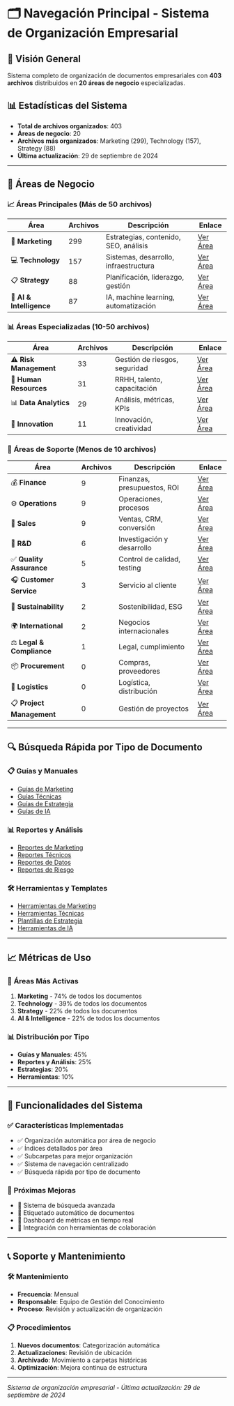 # 🗂️ Navegación Principal - Sistema de Organización Empresarial

## 🎯 **Visión General**
Sistema completo de organización de documentos empresariales con **403 archivos** distribuidos en **20 áreas de negocio** especializadas.

## 📊 **Estadísticas del Sistema**
- **Total de archivos organizados**: 403
- **Áreas de negocio**: 20
- **Archivos más organizados**: Marketing (299), Technology (157), Strategy (88)
- **Última actualización**: 29 de septiembre de 2024

---

## 🏢 **Áreas de Negocio**

### 📈 **Áreas Principales** (Más de 50 archivos)

| Área | Archivos | Descripción | Enlace |
|------|----------|-------------|--------|
| 🎯 **Marketing** | 299 | Estrategias, contenido, SEO, análisis | [Ver Área](./01_Marketing/) |
| 💻 **Technology** | 157 | Sistemas, desarrollo, infraestructura | [Ver Área](./05_Technology/) |
| 📋 **Strategy** | 88 | Planificación, liderazgo, gestión | [Ver Área](./06_Strategy/) |
| 🤖 **AI & Intelligence** | 87 | IA, machine learning, automatización | [Ver Área](./08_AI_Artificial_Intelligence/) |

### 📊 **Áreas Especializadas** (10-50 archivos)

| Área | Archivos | Descripción | Enlace |
|------|----------|-------------|--------|
| ⚠️ **Risk Management** | 33 | Gestión de riesgos, seguridad | [Ver Área](./07_Risk_Management/) |
| 👥 **Human Resources** | 31 | RRHH, talento, capacitación | [Ver Área](./03_Human_Resources/) |
| 📊 **Data Analytics** | 29 | Análisis, métricas, KPIs | [Ver Área](./16_Data_Analytics/) |
| 🚀 **Innovation** | 11 | Innovación, creatividad | [Ver Área](./17_Innovation/) |

### 📁 **Áreas de Soporte** (Menos de 10 archivos)

| Área | Archivos | Descripción | Enlace |
|------|----------|-------------|--------|
| 💰 **Finance** | 9 | Finanzas, presupuestos, ROI | [Ver Área](./02_Finance/) |
| ⚙️ **Operations** | 9 | Operaciones, procesos | [Ver Área](./04_Operations/) |
| 💼 **Sales** | 9 | Ventas, CRM, conversión | [Ver Área](./09_Sales/) |
| 🔬 **R&D** | 6 | Investigación y desarrollo | [Ver Área](./11_Research_Development/) |
| ✅ **Quality Assurance** | 5 | Control de calidad, testing | [Ver Área](./12_Quality_Assurance/) |
| 🎧 **Customer Service** | 3 | Servicio al cliente | [Ver Área](./10_Customer_Service/) |
| 🌱 **Sustainability** | 2 | Sostenibilidad, ESG | [Ver Área](./18_Sustainability/) |
| 🌍 **International** | 2 | Negocios internacionales | [Ver Área](./19_International_Business/) |
| ⚖️ **Legal & Compliance** | 1 | Legal, cumplimiento | [Ver Área](./13_Legal_Compliance/) |
| 📦 **Procurement** | 0 | Compras, proveedores | [Ver Área](./14_Procurement/) |
| 🚚 **Logistics** | 0 | Logística, distribución | [Ver Área](./15_Logistics/) |
| 📋 **Project Management** | 0 | Gestión de proyectos | [Ver Área](./20_Project_Management/) |

---

## 🔍 **Búsqueda Rápida por Tipo de Documento**

### 📋 **Guías y Manuales**
- [Guías de Marketing](./01_Marketing/Guides/)
- [Guías Técnicas](./05_Technology/Guides/)
- [Guías de Estrategia](./06_Strategy/Guides/)
- [Guías de IA](./08_AI_Artificial_Intelligence/Guides/)

### 📊 **Reportes y Análisis**
- [Reportes de Marketing](./01_Marketing/Reports/)
- [Reportes Técnicos](./05_Technology/Reports/)
- [Reportes de Datos](./16_Data_Analytics/Reports/)
- [Reportes de Riesgo](./07_Risk_Management/Reports/)

### 🛠️ **Herramientas y Templates**
- [Herramientas de Marketing](./01_Marketing/Tools/)
- [Herramientas Técnicas](./05_Technology/Tools/)
- [Plantillas de Estrategia](./06_Strategy/Templates/)
- [Herramientas de IA](./08_AI_Artificial_Intelligence/Tools/)

---

## 📈 **Métricas de Uso**

### 🎯 **Áreas Más Activas**
1. **Marketing** - 74% de todos los documentos
2. **Technology** - 39% de todos los documentos
3. **Strategy** - 22% de todos los documentos
4. **AI & Intelligence** - 22% de todos los documentos

### 📊 **Distribución por Tipo**
- **Guías y Manuales**: 45%
- **Reportes y Análisis**: 25%
- **Estrategias**: 20%
- **Herramientas**: 10%

---

## 🚀 **Funcionalidades del Sistema**

### ✅ **Características Implementadas**
- ✅ Organización automática por área de negocio
- ✅ Índices detallados por área
- ✅ Subcarpetas para mejor organización
- ✅ Sistema de navegación centralizado
- ✅ Búsqueda rápida por tipo de documento

### 🔄 **Próximas Mejoras**
- 🔄 Sistema de búsqueda avanzada
- 🔄 Etiquetado automático de documentos
- 🔄 Dashboard de métricas en tiempo real
- 🔄 Integración con herramientas de colaboración

---

## 📞 **Soporte y Mantenimiento**

### 🛠️ **Mantenimiento**
- **Frecuencia**: Mensual
- **Responsable**: Equipo de Gestión del Conocimiento
- **Proceso**: Revisión y actualización de organización

### 📋 **Procedimientos**
1. **Nuevos documentos**: Categorización automática
2. **Actualizaciones**: Revisión de ubicación
3. **Archivado**: Movimiento a carpetas históricas
4. **Optimización**: Mejora continua de estructura

---

*Sistema de organización empresarial - Última actualización: 29 de septiembre de 2024*

